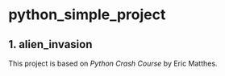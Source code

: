 # python_simple_project

## 1. alien_invasion 
This project is based on *Python Crash Course* by Eric Matthes.

